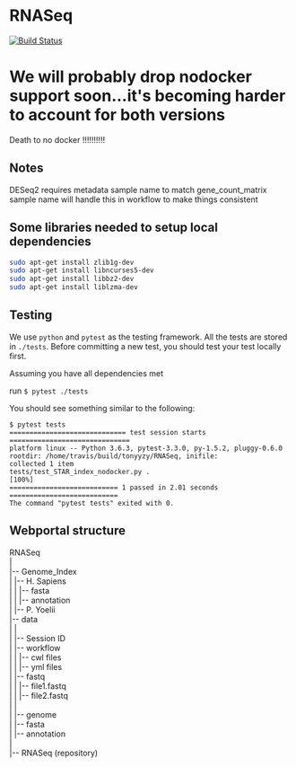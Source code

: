 # RNASeq

[![Build Status](https://travis-ci.com/tonyyzy/RNASeq.svg?token=5Fwptxoz1iaezXoMzRSd&branch=master)](https://travis-ci.com/tonyyzy/RNASeq)

# We will probably drop nodocker support soon...it's becoming harder to account for both versions
Death to no docker !!!!!!!!!!

## Notes
DESeq2 requires metadata sample name to match gene_count_matrix sample name
will handle this in workflow to make things consistent

## Some libraries needed to setup local dependencies
```bash
sudo apt-get install zlib1g-dev
sudo apt-get install libncurses5-dev
sudo apt-get install libbz2-dev
sudo apt-get install liblzma-dev
```

## Testing

We use `python` and `pytest` as the testing framework. All the tests are stored in `./tests`. Before committing a new test, you should test your test locally first.

Assuming you have all dependencies met

run `$ pytest ./tests`

You should see something similar to the following:

```
$ pytest tests
============================= test session starts ==============================
platform linux -- Python 3.6.3, pytest-3.3.0, py-1.5.2, pluggy-0.6.0
rootdir: /home/travis/build/tonyyzy/RNASeq, inifile:
collected 1 item
tests/test_STAR_index_nodocker.py .                                      [100%]
=========================== 1 passed in 2.01 seconds ===========================
The command "pytest tests" exited with 0.
```
## Webportal structure  
RNASeq  
|  
|-- Genome_Index  
|               |-- H. Sapiens  
|               |             |-- fasta  
|               |             |-- annotation  
|               |-- P. Yoelii  
|-- data  
|       |  
|       |-- Session ID  
|                     |-- workflow  
|                     |           |-- cwl files  
|                     |           |-- yml files  
|                     |-- fastq  
|                     |        |-- file1.fastq  
|                     |        |-- file2.fastq  
|                     |  
|                     |-- genome  
|                              |-- fasta  
|                              |-- annotation  
|  
|-- RNASeq (repository)  

